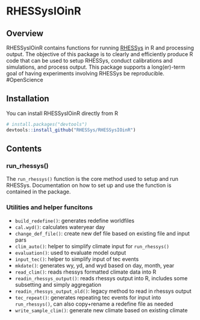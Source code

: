 
<!-- README.md is generated from README.Rmd. Please edit that file -->

# RHESSysIOinR

## Overview

RHESSysIOinR contains functions for running
[RHESSys](https://github.com/RHESSys/RHESSys) in R and processing
output. The objective of this package is to clearly and efficiently
produce R code that can be used to setup RHESSys, conduct calibrations
and simulations, and process output. This package supports a
long(er)-term goal of having experiments involving RHESSys be
reproducible. \#OpenScience

## Installation

You can install RHESSysIOinR directly from R

``` r
# install.packages("devtools")
devtools::install_github("RHESSys/RHESSysIOinR")
```

## Contents

### run\_rhessys()

The `run_rhessys()` function is the core method used to setup and run
RHESSys. Documentation on how to set up and use the function is
contained in the package.

### Utilities and helper funcitons

<!-- If you add to the package, add important exported functions here -->

<!-- this could be in a table, but bulleted list also looks good, idk -->

  - `build_redefine()`: generates redefine worldfiles
  - `cal.wyd()`: calculates wateryear day
  - `change_def_file()`: create new def file based on existing file and
    input pars
  - `clim_auto()`: helper to simplify climate input for `run_rhessys()`
  - `evaluation()`: used to evaluate model output
  - `input_tec()`: helper to simplify input of tec events
  - `mkdate()`: generates wy, yd, and wyd based on day, month, year
  - `read_clim()`: reads rhessys formatted climate data into R
  - `readin_rhessys_output()`: reads rhessys output into R, includes
    some subsetting and simply aggregation
  - `readin_rhessys_output_old()`: legacy method to read in rhessys
    output
  - `tec_repeat()`: generates repeating tec events for input into
    `run_rhessys()`, can also copy+rename a redefine file as needed
  - `write_sample_clim()`: generate new climate based on existing
    climate
